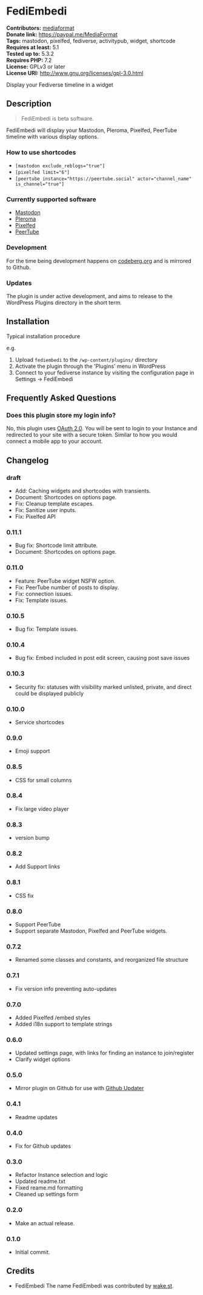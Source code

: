 # FediEmbedi #
**Contributors:** [mediaformat](https://profiles.wordpress.org/mediaformat/)  
**Donate link:** https://paypal.me/MediaFormat  
**Tags:** mastodon, pixelfed, fediverse, activitypub, widget, shortcode  
**Requires at least:** 5.1  
**Tested up to:** 5.3.2  
**Requires PHP:** 7.2  
**License:** GPLv3 or later  
**License URI:** http://www.gnu.org/licenses/gpl-3.0.html  

Display your Fediverse timeline in a widget

## Description ##

> FediEmbedi is beta software.

FediEmbedi will display your Mastodon, Pleroma, Pixelfed, PeerTube timeline with various display options.

### How to use shortcodes ###
* `[mastodon exclude_reblogs="true"]`
* `[pixelfed limit="6"]`
* `[peertube instance="https://peertube.social" actor="channel_name" is_channel="true"]`

### Currently supported software ###
* [Mastodon](http://joinmastodon.org/)
* [Pleroma](https://git.pleroma.social/pleroma)
* [Pixelfed](https://pixelfed.org/)
* [PeerTube](https://joinpeertube.org/)

### Development ###

For the time being development happens on [codeberg.org](https://codeberg.org/mediaformat/fediembedi "FediEmbedi") and is mirrored to Github.

### Updates ###

The plugin is under active development, and aims to release to the WordPress Plugins directory in the short term.

## Installation ##

Typical installation procedure

e.g.

1. Upload `fediembedi` to the `/wp-content/plugins/` directory
1. Activate the plugin through the 'Plugins' menu in WordPress
1. Connect to your fediverse instance by visiting the configuration page in Settings -> FediEmbedi

## Frequently Asked Questions ##

### Does this plugin store my login info? ###

No, this plugin uses [OAuth 2.0](https://oauth.net/). You will be sent to login to your Instance
and redirected to your site with a secure token. Similar to how you would connect a mobile app to your account.

## Changelog ##

### draft ###
* Add: Caching widgets and shortcodes with transients.
* Document: Shortcodes on options page.
* Fix: Cleanup template escapes.
* Fix: Sanitize user inputs.
* Fix: Pixelfed API

### 0.11.1 ###
* Bug fix: Shortcode limit attribute.
* Document: Shortcodes on options page.

### 0.11.0 ###
* Feature: PeerTube widget NSFW option.
* Fix: PeerTube number of posts to display.
* Fix: connection issues.
* Fix: Template issues.

### 0.10.5 ###
* Bug fix: Template issues.

### 0.10.4 ###
* Bug fix: Embed included in post edit screen, causing post save issues

### 0.10.3 ###
* Security fix: statuses with visibility marked unlisted, private, and direct could be displayed publicly

### 0.10.0 ###
* Service shortcodes

### 0.9.0 ###
* Emoji support

### 0.8.5 ###
* CSS for small columns

### 0.8.4 ###
* Fix large video player

### 0.8.3 ###
* version bump

### 0.8.2 ###
* Add Support links

### 0.8.1 ###
* CSS fix

### 0.8.0 ###
* Support PeerTube
* Support separate Mastodon, Pixelfed and PeerTube widgets.

### 0.7.2 ###
* Renamed some classes and constants, and reorganized file structure

### 0.7.1 ###
* Fix version info preventing auto-updates

### 0.7.0 ###
* Added Pixelfed /embed styles
* Added i18n support to template strings

### 0.6.0 ###
* Updated settings page, with links for finding an instance to join/register
* Clarify widget options

### 0.5.0 ###
* Mirror plugin on Github for use with [Github Updater](https://github.com/afragen/github-updater)

### 0.4.1 ###
* Readme updates

### 0.4.0 ###
* Fix for Github updates

### 0.3.0 ###
* Refactor Instance selection and logic
* Updated readme.txt
* Fixed reame.md formatting
* Cleaned up settings form

### 0.2.0 ###
* Make an actual release.

### 0.1.0 ###
* Initial commit.

## Credits ##

* FediEmbedi
The name FediEmbedi was contributed by [wake.st](https://wake.st/).
